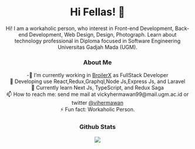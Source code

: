 <h1 align="center">Hi Fellas! 👋 </h1>
<p align="center"> Hi! I am a workaholic person, who interest in Front-end Development, Back-end Development, Web Design, Design, Photograph. Learn about technology professional in Diploma focused in Software Engineering Universitas Gadjah Mada (UGM).</p>

<h3 align="center">About Me</h3>

<div align="center">
    -🔭 I’m currently working in <a href="https://broilerx.com/">BroilerX</a> as FullStack Developer <br/>
    🌱 Developing use React,Redux,Graphql,Node Js,Express Js, and Laravel<br/>
    💬 Currently learn Next Js, TypeScript, and Redux Saga<br/>
    📫 How to reach me: send me mail at vickyhermawan99@mail.ugm.ac.id or twitter <a href="https://twitter.com/vihermawan">@vihermawan</a><br/>
    ⚡ Fun fact: Workaholic Person.<br/>
</div>

<h3 align="center">Github Stats</h3>

<div align="center"><img src="https://github-readme-stats.vercel.app/api?username=vihermawan&show_icons=true"></div>
